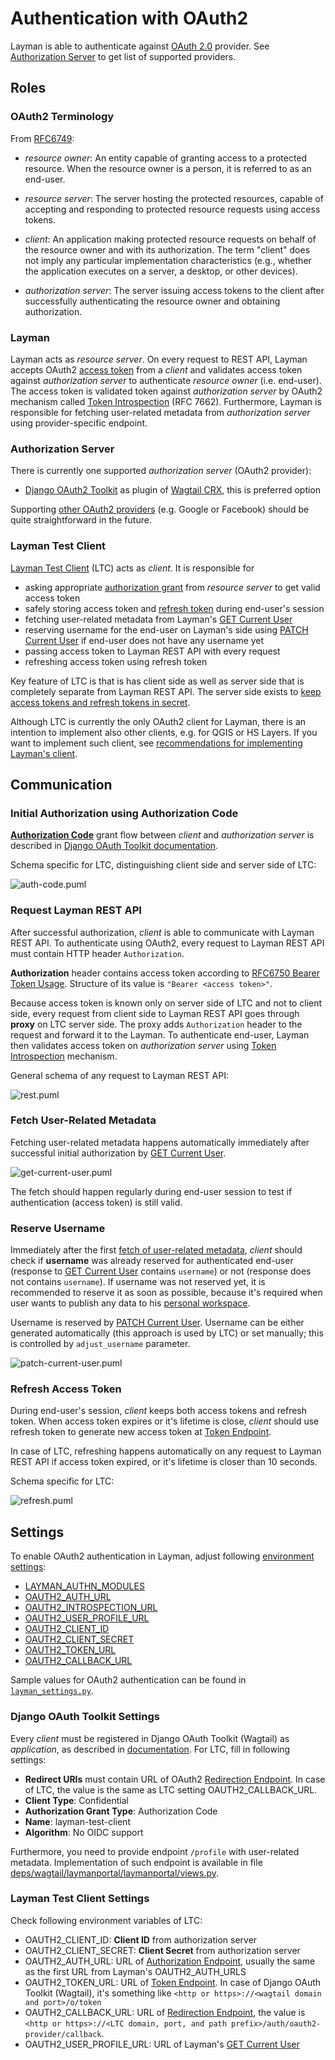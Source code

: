 # Authentication with OAuth2

Layman is able to authenticate against [OAuth 2.0](https://oauth.net/2/) provider. See [Authorization Server](#authorization-server) to get list of supported providers.


## Roles

### OAuth2 Terminology
From [RFC6749](https://tools.ietf.org/html/rfc6749#section-1.1):
- *resource owner*:
      An entity capable of granting access to a protected resource.
      When the resource owner is a person, it is referred to as an
      end-user.

- *resource server*:
      The server hosting the protected resources, capable of accepting
      and responding to protected resource requests using access tokens.

- *client*:
      An application making protected resource requests on behalf of the
      resource owner and with its authorization.  The term "client" does
      not imply any particular implementation characteristics (e.g.,
      whether the application executes on a server, a desktop, or other
      devices).

- *authorization server*:
      The server issuing access tokens to the client after successfully
      authenticating the resource owner and obtaining authorization.


### Layman
Layman acts as *resource server*. On every request to REST API, Layman accepts OAuth2 [access token](https://tools.ietf.org/html/rfc6749#section-1.4) from a *client* and validates access token against *authorization server* to authenticate *resource owner* (i.e. end-user). The access token is validated token against *authorization server* by OAuth2 mechanism called [Token Introspection](https://oauth.net/2/token-introspection/) (RFC 7662). Furthermore, Layman is responsible for fetching user-related metadata from *authorization server* using provider-specific endpoint.

### Authorization Server
There is currently one supported *authorization server* (OAuth2 provider):
- [Django OAuth2 Toolkit](https://django-oauth-toolkit.readthedocs.io/en/latest/) as plugin of [Wagtail CRX](https://docs.coderedcorp.com/wagtail-crx/), this is preferred option

Supporting [other OAuth2 providers](https://en.wikipedia.org/wiki/List_of_OAuth_providers) (e.g. Google or Facebook) should be quite straightforward in the future.

### Layman Test Client
[Layman Test Client](https://github.com/LayerManager/layman-test-client) (LTC) acts as *client*. It is responsible for
- asking appropriate [authorization grant](https://tools.ietf.org/html/rfc6749#section-1.3) from *resource server* to get valid access token
- safely storing access token and [refresh token](https://oauth.net/2/grant-types/refresh-token/) during end-user's session
- fetching user-related metadata from Layman's [GET Current User](../rest.md#get-current-user)
- reserving username for the end-user on Layman's side using [PATCH Current User](../rest.md#patch-current-user) if end-user does not have any username yet
- passing access token to Layman REST API with every request
- refreshing access token using refresh token

Key feature of LTC is that is has client side as well as server side that is completely separate from Layman REST API. The server side exists to [keep access tokens and refresh tokens in secret](client-recommendations.md#storing-tokens-on-a-client). 

Although LTC is currently the only OAuth2 client for Layman, there is an intention to implement also other clients, e.g. for QGIS or HS Layers. If you want to implement such client, see [recommendations for implementing Layman's client](client-recommendations.md).


## Communication
### Initial Authorization using Authorization Code
[**Authorization Code**](https://oauth.net/2/grant-types/authorization-code/) grant flow between *client* and *authorization server* is described in [Django OAuth Toolkit documentation](https://django-oauth-toolkit.readthedocs.io/en/latest/getting_started.html#authorization-code).

Schema specific for LTC, distinguishing client side and server side of LTC:

![auth-code.puml](http://www.plantuml.com/plantuml/proxy?src=https://raw.githubusercontent.com/LayerManager/layman/master/doc/oauth2/auth-code.puml) 

### Request Layman REST API
After successful authorization, *client* is able to communicate with Layman REST API. To authenticate using OAuth2, every request to Layman REST API must contain HTTP header `Authorization`.

**Authorization** header contains access token according to [RFC6750 Bearer Token Usage](https://tools.ietf.org/html/rfc6750#section-2.1). Structure of its value is `"Bearer <access token>"`.

Because access token is known only on server side of LTC and not to client side, every request from client side to Layman REST API goes through **proxy** on LTC server side. The proxy adds `Authorization` header to the request and forward it to the Layman. To authenticate end-user, Layman then validates access token on *authorization server* using [Token Introspection](https://oauth.net/2/token-introspection/) mechanism.
 
General schema of any request to Layman REST API:

![rest.puml](http://www.plantuml.com/plantuml/proxy?src=https://raw.githubusercontent.com/LayerManager/layman/master/doc/oauth2/rest.puml)


### Fetch User-Related Metadata
Fetching user-related metadata happens automatically immediately after successful initial authorization by [GET Current User](../rest.md#get-current-user).

![get-current-user.puml](http://www.plantuml.com/plantuml/proxy?src=https://raw.githubusercontent.com/LayerManager/layman/master/doc/oauth2/get-current-user.puml)

The fetch should happen regularly during end-user session to test if authentication (access token) is still valid. 
 

### Reserve Username
Immediately after the first [fetch of user-related metadata](#fetch-user-related-metadata), *client* should check if **username** was already reserved for authenticated end-user (response to [GET Current User](../rest.md#get-current-user) contains `username`) or not (response does not contains `username`). If username was not reserved yet, it is recommended to reserve it as soon as possible, because it's required when user wants to publish any data to his [personal workspace](../models.md#personal-workspace).

Username is reserved by [PATCH Current User](../rest.md#patch-current-user). Username can be either generated automatically (this approach is used by LTC) or set manually; this is controlled by `adjust_username` parameter.

![patch-current-user.puml](http://www.plantuml.com/plantuml/proxy?src=https://raw.githubusercontent.com/LayerManager/layman/master/doc/oauth2/patch-current-user.puml) 

### Refresh Access Token
During end-user's session, *client* keeps both access tokens and refresh token. When access token expires or it's lifetime is close, *client* should use refresh token to generate new access token at [Token Endpoint](https://tools.ietf.org/html/rfc6749#section-3.2).

In case of LTC, refreshing happens automatically on any request to Layman REST API if access token expired, or it's lifetime is closer than 10 seconds.

Schema specific for LTC:

![refresh.puml](http://www.plantuml.com/plantuml/proxy?src=https://raw.githubusercontent.com/LayerManager/layman/master/doc/oauth2/refresh.puml) 


## Settings

To enable OAuth2 authentication in Layman, adjust following [environment settings](../env-settings.md):
- [LAYMAN_AUTHN_MODULES](../env-settings.md#LAYMAN_AUTHN_MODULES)
- [OAUTH2_AUTH_URL](../env-settings.md#OAUTH2_AUTH_URL)
- [OAUTH2_INTROSPECTION_URL](../env-settings.md#OAUTH2_INTROSPECTION_URL)
- [OAUTH2_USER_PROFILE_URL](../env-settings.md#OAUTH2_USER_PROFILE_URL)
- [OAUTH2_CLIENT_ID](../env-settings.md#OAUTH2_CLIENT_ID)
- [OAUTH2_CLIENT_SECRET](../env-settings.md#OAUTH2_CLIENT_SECRET)
- [OAUTH2_TOKEN_URL](../env-settings.md#OAUTH2_TOKEN_URL)
- [OAUTH2_CALLBACK_URL](../env-settings.md#OAUTH2_CALLBACK_URL)

Sample values for OAuth2 authentication can be found in [`layman_settings.py`](../../src/layman_settings.py).

### Django OAuth Toolkit Settings
Every *client* must be registered in Django OAuth Toolkit (Wagtail) as *application*, as described in [documentation](https://django-oauth-toolkit.readthedocs.io/en/latest/getting_started.html#oauth2-authorization-grants). For LTC, fill in following settings:
- **Redirect URIs** must contain URL of OAuth2 [Redirection Endpoint](https://tools.ietf.org/html/rfc6749#section-3.1.2). In case of LTC, the value is the same as LTC setting OAUTH2_CALLBACK_URL.
- **Client Type**: Confidential
- **Authorization Grant Type**: Authorization Code
- **Name**: layman-test-client
- **Algorithm**: No OIDC support

Furthermore, you need to provide endpoint `/profile` with user-related metadata. Implementation of such endpoint is available in file 
[deps/wagtail/laymanportal/laymanportal/views.py](../../deps/wagtail/laymanportal/laymanportal/views.py).

### Layman Test Client Settings
Check following environment variables of LTC:
- OAUTH2_CLIENT_ID: **Client ID** from authorization server
- OAUTH2_CLIENT_SECRET: **Client Secret** from authorization server
- OAUTH2_AUTH_URL: URL of [Authorization Endpoint](https://tools.ietf.org/html/rfc6749#section-3.1), usually the same as the first URL from Layman's OAUTH2_AUTH_URLS
- OAUTH2_TOKEN_URL: URL of [Token Endpoint](https://tools.ietf.org/html/rfc6749#section-3.2). In case of Django OAuth Toolkit (Wagtail), it's something like `<http or https>://<wagtail domain and port>/o/token`
- OAUTH2_CALLBACK_URL: URL of [Redirection Endpoint](https://tools.ietf.org/html/rfc6749#section-3.1.2), the value is `<http or https>://<LTC domain, port, and path prefix>/auth/oauth2-provider/callback`.
- OAUTH2_USER_PROFILE_URL: URL of Layman's [GET Current User](../rest.md#get-current-user)
